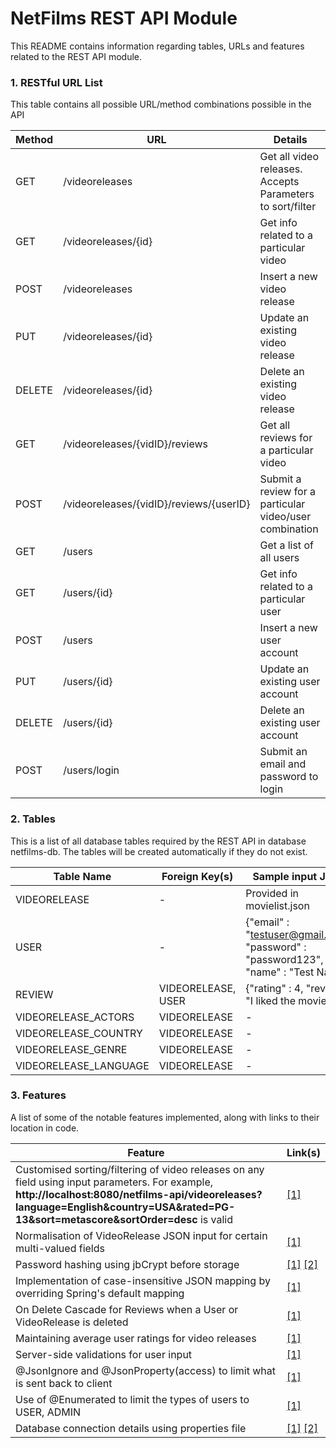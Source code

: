 # NetFilms REST API Module
This README contains information regarding tables, URLs and features related to the REST API module.

### 1. RESTful URL List
This table contains all possible URL/method combinations possible in the API
 
| Method  | URL | Details |
| ------------- | ------------- | ------------- |
| GET  | /videoreleases  | Get all video releases. Accepts Parameters to sort/filter  |
| GET  | /videoreleases/{id}  | Get info related to a particular video  |
| POST | /videoreleases | Insert a new video release |
| PUT | /videoreleases/{id} | Update an existing video release |
| DELETE | /videoreleases/{id} | Delete an existing video release |
| GET  | /videoreleases/{vidID}/reviews  | Get all reviews for a particular video  |
| POST  | /videoreleases/{vidID}/reviews/{userID}  | Submit a review for a particular video/user combination  |
| GET  | /users  | Get a list of all users  |
| GET  | /users/{id}  | Get info related to a particular user  |
| POST | /users | Insert a new user account |
| PUT | /users/{id} | Update an existing user account |
| DELETE | /users/{id} | Delete an existing user account |
| POST | /users/login | Submit an email and password to login |

### 2. Tables
This is a list of all database tables required by the REST API in database netfilms-db. The tables will be created automatically if they do not exist.

| Table Name | Foreign Key(s) | Sample input JSON |
| ------------- | ------------- | ------------- |
| VIDEORELEASE | - | Provided in movielist.json |
| USER | - | {"email" : "testuser@gmail.com", "password" : "password123", "name" : "Test Name"} |
| REVIEW | VIDEORELEASE, USER | {"rating" : 4, "review" : "I liked the movie."} |
| VIDEORELEASE_ACTORS | VIDEORELEASE | - |
| VIDEORELEASE_COUNTRY | VIDEORELEASE | - |
| VIDEORELEASE_GENRE | VIDEORELEASE | - |
| VIDEORELEASE_LANGUAGE | VIDEORELEASE | - |

### 3. Features
A list of some of the notable features implemented, along with links to their location in code.

| Feature | Link(s) |
| ------------- | ------------- |
| Customised sorting/filtering of video releases on any field using input parameters. For example, **http://localhost:8080/netfilms-api/videoreleases?language=English&country=USA&rated=PG-13&sort=metascore&sortOrder=desc** is valid | [[1]](https://github.com/ynandak/netfilms/blob/module-api/server/src/main/java/xyz/yogesh/app/entity/VideoRelease.java#L80) |
| Normalisation of VideoRelease JSON input for certain multi-valued fields | [[1]](https://github.com/ynandak/netfilms/blob/module-api/server/src/main/java/xyz/yogesh/app/entity/raw/RawVideoRelease.java#L61) |
| Password hashing using jbCrypt before storage | [[1]](https://github.com/ynandak/netfilms/blob/module-api/server/src/main/java/xyz/yogesh/app/service/UserServiceImp.java#L56) [[2]](https://github.com/ynandak/netfilms/blob/module-api/server/src/main/java/xyz/yogesh/app/service/HashService.java#L5) |
| Implementation of case-insensitive JSON mapping by overriding Spring's default mapping | [[1]](https://github.com/ynandak/netfilms/blob/module-api/server/src/main/java/xyz/yogesh/app/AppConfig.java#L26) |
| On Delete Cascade for Reviews when a User or VideoRelease is deleted | [[1]](https://github.com/ynandak/netfilms/blob/module-api/server/src/main/java/xyz/yogesh/app/repository/ReviewRepository.java#L42) |
| Maintaining average user ratings for video releases  | [[1]](https://github.com/ynandak/netfilms/blob/module-api/server/src/main/java/xyz/yogesh/app/entity/VideoRelease.java#L71) |
| Server-side validations for user input | [[1]](https://github.com/ynandak/netfilms/blob/module-api/server/src/main/java/xyz/yogesh/app/entity/User.java#L37) |
| @JsonIgnore and @JsonProperty(access) to limit what is sent back to client | [[1]](https://github.com/ynandak/netfilms/blob/module-api/server/src/main/java/xyz/yogesh/app/entity/User.java#L46) |
| Use of @Enumerated to limit the types of users to USER, ADMIN  | [[1]](https://github.com/ynandak/netfilms/blob/module-api/server/src/main/java/xyz/yogesh/app/entity/User.java#L55) |
| Database connection details using properties file | [[1]](https://github.com/ynandak/netfilms/blob/module-api/server/src/main/java/resources/netfilms-api.properties) [[2]](https://github.com/ynandak/netfilms/blob/module-api/server/src/main/java/xyz/yogesh/app/JPAConfig.java#L23) |

